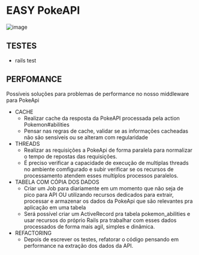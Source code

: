 # EASY PokeAPI

![image](https://user-images.githubusercontent.com/2818123/117732152-bb101880-b1c5-11eb-9196-b72720f08f07.png)

## TESTES

+ rails test

## PERFOMANCE 

Possíveis soluções para problemas de performance no nosso middleware para PokeApi

+ CACHE
  + Realizar cache da resposta da PokeAPI processada pela action Pokemon#abilities
  + Pensar nas regras de cache, validar se as informações cacheadas não são sensíveis ou se alteram com regularidade
+ THREADS
  + Realizar as requisições a PokeApi de forma paralela para normalizar o tempo de repostas das requisições.
  + É preciso verificar a capacidade de execução de multiplas threads no ambiente comfigurado e subir verificar se os recursos de processamento atendem esses multiplos processos paralelos.
+ TABELA COM CÓPIA DOS DADOS
  + Criar um Job para diariamente em um momento que não seja de pico para API OU utilizando recursos dedicados para extrair, processar e armazenar os dados da PokeApi que são relevantes pra aplicação em uma tabela
  + Será possível criar um ActiveRecord pra tabela pokemon_abilities e usar recursos do próprio Rails pra trabalhar com esses dados processados de forma mais agil, simples e dinâmica.
+ REFACTORING
  + Depois de escrever os testes, refatorar o código pensando em performance na extração dos dados da API.
